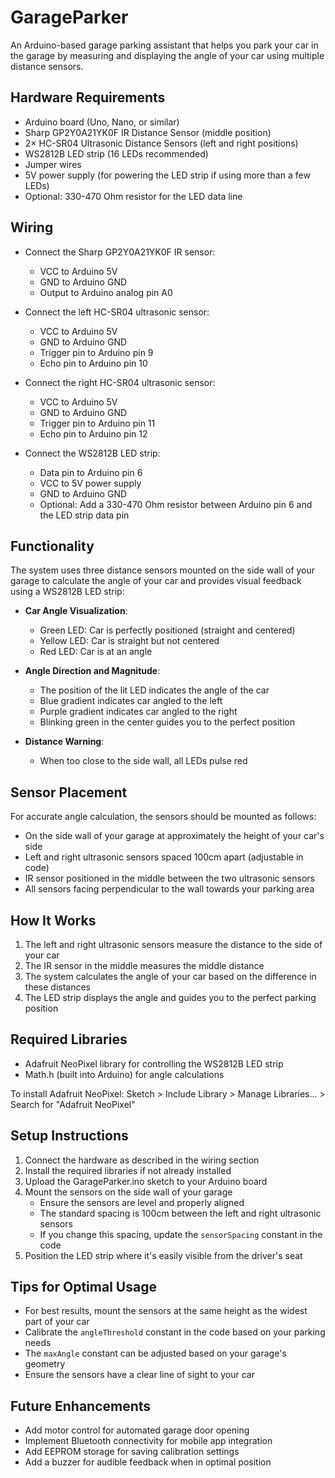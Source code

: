 # GarageParker

An Arduino-based garage parking assistant that helps you park your car in the garage by measuring and displaying the angle of your car using multiple distance sensors.

## Hardware Requirements

- Arduino board (Uno, Nano, or similar)
- Sharp GP2Y0A21YK0F IR Distance Sensor (middle position)
- 2× HC-SR04 Ultrasonic Distance Sensors (left and right positions)
- WS2812B LED strip (16 LEDs recommended)
- Jumper wires
- 5V power supply (for powering the LED strip if using more than a few LEDs)
- Optional: 330-470 Ohm resistor for the LED data line

## Wiring

- Connect the Sharp GP2Y0A21YK0F IR sensor:
  - VCC to Arduino 5V
  - GND to Arduino GND
  - Output to Arduino analog pin A0

- Connect the left HC-SR04 ultrasonic sensor:
  - VCC to Arduino 5V
  - GND to Arduino GND
  - Trigger pin to Arduino pin 9
  - Echo pin to Arduino pin 10

- Connect the right HC-SR04 ultrasonic sensor:
  - VCC to Arduino 5V
  - GND to Arduino GND
  - Trigger pin to Arduino pin 11
  - Echo pin to Arduino pin 12

- Connect the WS2812B LED strip:
  - Data pin to Arduino pin 6
  - VCC to 5V power supply
  - GND to Arduino GND
  - Optional: Add a 330-470 Ohm resistor between Arduino pin 6 and the LED strip data pin

## Functionality

The system uses three distance sensors mounted on the side wall of your garage to calculate the angle of your car and provides visual feedback using a WS2812B LED strip:

- **Car Angle Visualization**:
  - Green LED: Car is perfectly positioned (straight and centered)
  - Yellow LED: Car is straight but not centered
  - Red LED: Car is at an angle

- **Angle Direction and Magnitude**:
  - The position of the lit LED indicates the angle of the car
  - Blue gradient indicates car angled to the left
  - Purple gradient indicates car angled to the right
  - Blinking green in the center guides you to the perfect position

- **Distance Warning**:
  - When too close to the side wall, all LEDs pulse red

## Sensor Placement

For accurate angle calculation, the sensors should be mounted as follows:
- On the side wall of your garage at approximately the height of your car's side
- Left and right ultrasonic sensors spaced 100cm apart (adjustable in code)
- IR sensor positioned in the middle between the two ultrasonic sensors
- All sensors facing perpendicular to the wall towards your parking area

## How It Works

1. The left and right ultrasonic sensors measure the distance to the side of your car
2. The IR sensor in the middle measures the middle distance
3. The system calculates the angle of your car based on the difference in these distances
4. The LED strip displays the angle and guides you to the perfect parking position

## Required Libraries

- Adafruit NeoPixel library for controlling the WS2812B LED strip
- Math.h (built into Arduino) for angle calculations

To install Adafruit NeoPixel: Sketch > Include Library > Manage Libraries... > Search for "Adafruit NeoPixel"

## Setup Instructions

1. Connect the hardware as described in the wiring section
2. Install the required libraries if not already installed
3. Upload the GarageParker.ino sketch to your Arduino board
4. Mount the sensors on the side wall of your garage
   - Ensure the sensors are level and properly aligned
   - The standard spacing is 100cm between the left and right ultrasonic sensors
   - If you change this spacing, update the `sensorSpacing` constant in the code
5. Position the LED strip where it's easily visible from the driver's seat

## Tips for Optimal Usage

- For best results, mount the sensors at the same height as the widest part of your car
- Calibrate the `angleThreshold` constant in the code based on your parking needs
- The `maxAngle` constant can be adjusted based on your garage's geometry
- Ensure the sensors have a clear line of sight to your car

## Future Enhancements

- Add motor control for automated garage door opening
- Implement Bluetooth connectivity for mobile app integration
- Add EEPROM storage for saving calibration settings
- Add a buzzer for audible feedback when in optimal position